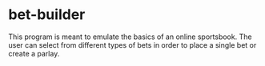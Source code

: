 # bet-builder

This program is meant to emulate the basics of an online sportsbook. The user can select
from different types of bets in order to place a single bet or create a parlay.
